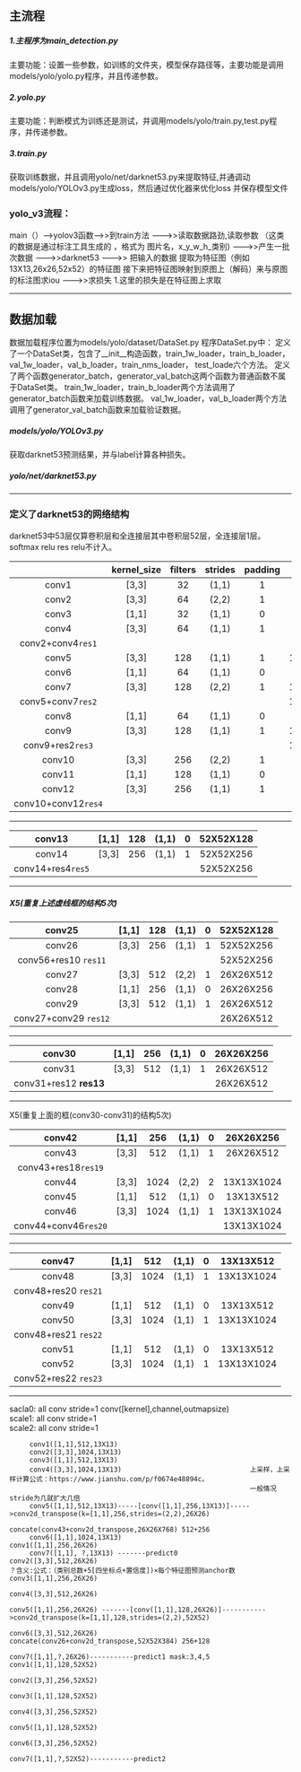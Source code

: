 ## 主流程
##### 1.主程序为main_detection.py
  主要功能：设置一些参数，如训练的文件夹，模型保存路径等，主要功能是调用models/yolo/yolo.py程序，并且传递参数。
##### 2.yolo.py
  主要功能：判断模式为训练还是测试，并调用models/yolo/train.py,test.py程序，并传递参数。
##### 3.train.py
  获取训练数据，并且调用yolo/net/darknet53.py来提取特征,并通调动models/yolo/YOLOv3.py生成loss，然后通过优化器来优化loss
并保存模型文件

### yolo_v3流程：
main（）-->yolov3函数-->>到train方法  --->>读取数据路劲,读取参数
（这类的数据是通过标注工具生成的 ，格式为 图片名，x_y_w_h_类别)
--->>产生一批次数据
--->>darknet53 --->> 把输入的数据 提取为特征图（例如13X13,26x26,52x52）的特征图
接下来把特征图映射到原图上（解码）来与原图的标注图求iou 
--->>求损失 1.这里的损失是在特征图上求取 

---

## 数据加载
数据加载程序位置为models/yolo/dataset/DataSet.py
程序DataSet.py中：
定义了一个DataSet类，包含了__init__构造函数，train_1w_loader，train_b_loader，val_1w_loader，val_b_loader，train_nms_loader，
test_loade六个方法。
定义了两个函数generator_batch，generator_val_batch这两个函数为普通函数不属于DataSet类。
train_1w_loader，train_b_loader两个方法调用了generator_batch函数来加载训练数据。
val_1w_loader，val_b_loader两个方法调用了generator_val_batch函数来加载验证数据。

##### models/yolo/YOLOv3.py
获取darknet53预测结果，并与label计算各种损失。

##### yolo/net/darknet53.py

---

### 定义了darknet53的网络结构
darknet53中53层仅算卷积层和全连接层其中卷积层52层，全连接层1层。softmax relu res relu不计入。

|             |kernel_size   |  filters   |   strides  |   padding   |   out_shape
|:---:        |:---:|:---:|:---:|:---:|:---:	 
conv1        | [3,3]      |     32     |    (1,1)    |    1    |   416X416X32
conv2        | [3,3]      |     64     |    (2,2)    |    1    |   208X208X64
conv3        | [1,1]      |     32     |    (1,1)    |    0    |   208X208X32
conv4        | [3,3]      |     64     |    (1,1)    |    1    |   208X208X64
conv2+conv4`res1`    |    |            |             |         |   208X208X64
conv5        | [3,3]      |     128    |    (1,1)    |    1    |   104X104X128
conv6        | [1,1]      |     64     |    (1,1)    |    0    |   104X104X64
conv7        | [3,3]      |     128    |    (2,2)    |    1    |   104X104X128
conv5+conv7`res2`   |     |            |             |         |   104X104X128
conv8        | [1,1]      |     64     |    (1,1)    |    0    |   104X104X64 
conv9        | [3,3]      |     128    |    (1,1)    |    1    |   104X104X128
conv9+res2`res3`    |     |            |             |         |   104X104X128
conv10       | [3,3]      |     256    |    (2,2)    |    1    |   52X52X256
conv11       | [1,1]      |     128    |    (1,1)    |    0    |   52X52X128
conv12       | [3,3]      |     256    |    (1,1)    |    1    |   52X52X256          
conv10+conv12`res4`|      |            |             |         |   52X52X256

---
|conv13             |[1,1]         | 128         |(1,1)   |0        |52X52X128 
|:---: |:---: |:---:|:---: |:---:|:---:	
conv14              |[3,3]          |256          |(1,1)   |1        |52X52X256 
conv14+res4`res5` |            |              |       |         |52X52X256 
---
##### X5(重复上述虚线框的结构5次)

|conv25          |[1,1]      |128        | (1,1)   |0   |52X52X128
|:---:|:---:|:---:|:---:|:---:|:---:
|conv26          |[3,3]      |256        |(1,1)    |1   |52X52X256
conv56+res10  `res11` |           |           |         |  |52X52X256
conv27           |[3,3]      |512        |(2,2)    |1   |26X26X512
conv28	         |[1,1]      |256        |(1,1)    |0   |26X26X256
conv29	         |[3,3]      |512        |(1,1)    |1   |26X26X512
conv27+conv29 `res12` |           |           |         |  |26X26X512

---
|conv30	     | [1,1]          | 256       |  (1,1)   |   0    |26X26X256
|:---:|:---:|:---:|:---:|:---:|:---:
conv31	     | [3,3]          | 512       |(1,1)    |  1     |26X26X512
conv31+res12 **res13** |           |           |         |  |26X26X512 
---
X5(重复上面的框(conv30-conv31)的结构5次)

|conv42	  |[1,1]            |256         |(1,1)      |0        |26X26X256
|:---:|:---:|:---:|:---:|:---:|:---:
|conv43	  |[3,3]            |512         |(1,1)      |1        |26X26X512
conv43+res18`res19`  |    |          |           |         |
conv44     |[3,3]           |1024      |(2,2)      |2        |13X13X1024
conv45	   |[1,1]           |512       |(1,1)      |0        |13X13X512
conv46	   |[3,3]           |1024      |(1,1)      |1        |13X13X1024
conv44+conv46`res20`  |    |          |           |         |13X13X1024

---
|conv47	      |[1,1]        |512         |(1,1)         |0         |13X13X512
|:---:|:---:|:---:|:---:|:---:|:---:
|conv48	      |[3,3]        |1024        |(1,1)         |1         |13X13X1024
|conv48+res20  `res21`|     |            |              |		   |
conv49	      |[1,1]        |512         |(1,1)         |0         |13X13X512
conv50	      |[3,3]        |1024        |(1,1)         |1         |13X13X1024
conv48+res21  `res22`|      |            |              |		   |
conv51	      |[1,1]        |512         |(1,1)         |0         |13X13X512
conv52	      |[3,3]        |1024        |(1,1)         |1         |13X13X1024
conv52+res22  `res23`|      |            |              |		   |

---
sacla0: all conv stride=1 conv([kernel],channel,outmapsize)     
scale1: all conv stride=1                                        
scale2: all conv stride=1 

         conv1([1,1],512,13X13) 
         conv2([3,3],1024,13X13)                                                                                                    
         conv3([1,1],512,13X13)
         conv4([3,3],1024,13X13)                                上采样，上采样计算公式：https://www.jianshu.com/p/f0674e48894c。
                                                                一般情况stride为几就扩大几倍
         conv5([1,1],512,13X13)-----[conv([1,1],256,13X13)]----->conv2d_transpose(k=[1,1],256,strides=(2,2),26X26)
                                                                 concate(conv43+conv2d_transpose,26X26X768) 512+256
         conv6([1,1],1024,13X13)                                 conv1([1,1],256,26X26)      
         conv7([1,1], ?,13X13) -------predict0                   conv2([3,3],512,26X26)
    ？含义:公式：（类别总数+5[四坐标点+置信度])×每个特征图预测anchor数    conv3([1,1],256,26X26)
                                                                 conv4([3,3],512,26X26)
                                                                 conv5([1,1],256,26X26) -------[conv([1,1],128,26X26)]----------->conv2d_transpose(k=[1,1],128,strides=(2,2),52X52)
                                                                 conv6([3,3],512,26X26)                                           concate(conv26+conv2d_transpose,52X52X384) 256+128
                                                                 conv7([1,1],?,26X26)-----------predict1 mask:3,4,5               conv1([1,1],128,52X52)
                                                                                                                                  conv2([3,3],256,52X52)
                                                                                                                                  conv3([1,1],128,52X52)
                                                                                                                                  conv4([3,3],256,52X52)
                                                                                                                                  conv5([1,1],128,52X52)
                                                                                                                                  conv6([3,3],256,52X52)
                                                                                                                                  conv7([1,1],?,52X52)-----------predict2





